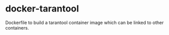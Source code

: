 # docker-tarantool
Dockerfile to build a tarantool container image which can be linked to other containers.
